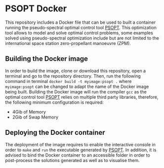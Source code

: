 # PSOPT Docker

This repository includes a Docker file that can be used to built a container running the pseudo-spectral optimal control tool [PSOPT](https://github.com/PSOPT/psopt). This optimization tool allows to model and solve optimal control problems, some examples solved using pseudo-spectral optimization include but are not limited to the international space station zero-propellant manoeuvre (ZPM).

## Building the Docker image
In order to build the image, clone or download this repository, open a terminal and go to the repository directory.
Then, run the following command in terminal `docker build -t myimage:psopt .` where `myimage:psopt` can be changed to adapt the name of the Docker image being built. Building the Docker image will run the compiler `gcc` as the optimal control tool [PSOPT](https://github.com/PSOPT/psopt) relies on multiple third party libraries, therefore, the following minimum configuration is required:

* 4Gib of Memory
* 2Gib of Swap Memory

## Deploying the Docker container
The deployment of the image requires to enable the interactive console in order to `make` and `run` the executable generated by [PSOPT](https://github.com/PSOPT/psopt). In addition, it is advised to bind the Docker container to an accessible folder in order to post-process the solutions generated as well as to visualise them.